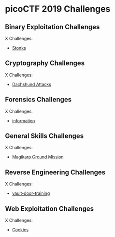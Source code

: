 # picoCTF 2019 Challenges

## Binary Exploitation Challenges

X Challenges:
- [Stonks](Binary_Exploitation/Stonks.md)

## Cryptography Challenges

X Challenges:
- [Dachshund Attacks](Cryptography/Dachshund_Attacks.md)

## Forensics Challenges

X Challenges: 
- [information](Forensics/information.md)

## General Skills Challenges

X Challenges: 
- [Magikarp Ground Mission](General_Skills/Magikarp_Ground_Mission.md)

## Reverse Engineering Challenges

X Challenges:
- [vault-door-training](Reverse_Engineering/vault-door-training.md)

## Web Exploitation Challenges

X Challenges:
- [Cookies](Web_Exploitation/Cookies.md)
